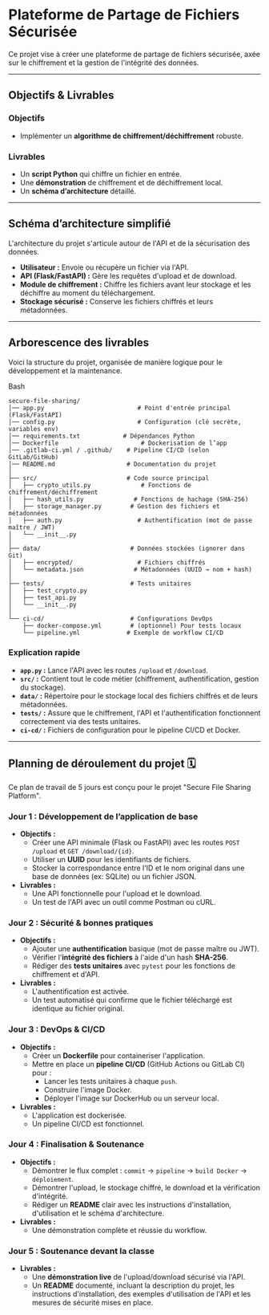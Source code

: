 # Plateforme de Partage de Fichiers Sécurisée 



Ce projet vise à créer une plateforme de partage de fichiers sécurisée, axée sur le chiffrement et la gestion de l'intégrité des données.

------



## Objectifs & Livrables

### Objectifs

- Implémenter un **algorithme de chiffrement/déchiffrement** robuste.



### Livrables

- Un **script Python** qui chiffre un fichier en entrée.
- Une **démonstration** de chiffrement et de déchiffrement local.
- Un **schéma d’architecture** détaillé.

------



## Schéma d’architecture simplifié

L'architecture du projet s'articule autour de l'API et de la sécurisation des données.

- **Utilisateur :** Envoie ou récupère un fichier via l'API.
- **API (Flask/FastAPI) :** Gère les requêtes d'upload et de download.
- **Module de chiffrement :** Chiffre les fichiers avant leur stockage et les déchiffre au moment du téléchargement.
- **Stockage sécurisé :** Conserve les fichiers chiffrés et leurs métadonnées.

------



## Arborescence des livrables

Voici la structure du projet, organisée de manière logique pour le développement et la maintenance.

Bash

```
secure-file-sharing/
│── app.py                   		# Point d'entrée principal (Flask/FastAPI)
│── config.py                 		# Configuration (clé secrète, variables env)
│── requirements.txt    		# Dépendances Python
│── Dockerfile              		 # Dockerisation de l’app
│── .gitlab-ci.yml / .github/ 	 # Pipeline CI/CD (selon GitLab/GitHub)
│── README.md                  	 # Documentation du projet
│
├── src/                      	 # Code source principal
│   ├── crypto_utils.py   		     # Fonctions de chiffrement/déchiffrement
│   ├── hash_utils.py       	   # Fonctions de hachage (SHA-256)
│   ├── storage_manager.py   	  # Gestion des fichiers et métadonnées
│   ├── auth.py                		# Authentification (mot de passe maître / JWT)
│   └── __init__.py
│
├── data/                    	  # Données stockées (ignorer dans Git)
│   ├── encrypted/         		    # Fichiers chiffrés
│   └── metadata.json       	   # Métadonnées (UUID → nom + hash)
│
├── tests/                   	  # Tests unitaires
│   ├── test_crypto.py
│   ├── test_api.py
│   └── __init__.py
│
└── ci-cd/                   	  # Configurations DevOps
    ├── docker-compose.yml   	  # (optionnel) Pour tests locaux
    └── pipeline.yml          	 # Exemple de workflow CI/CD
```



### Explication rapide



- **`app.py` :** Lance l'API avec les routes `/upload` et `/download`.
- **`src/` :** Contient tout le code métier (chiffrement, authentification, gestion du stockage).
- **`data/` :** Répertoire pour le stockage local des fichiers chiffrés et de leurs métadonnées.
- **`tests/` :** Assure que le chiffrement, l'API et l'authentification fonctionnent correctement via des tests unitaires.
- **`ci-cd/` :** Fichiers de configuration pour le pipeline CI/CD et Docker.

------



## Planning de déroulement du projet 🗓️

Ce plan de travail de 5 jours est conçu pour le projet "Secure File Sharing Platform".



### **Jour 1 : Développement de l’application de base**

- **Objectifs :**
  - Créer une API minimale (Flask ou FastAPI) avec les routes `POST /upload` et `GET /download/{id}`.
  - Utiliser un **UUID** pour les identifiants de fichiers.
  - Stocker la correspondance entre l'ID et le nom original dans une base de données (ex: SQLite) ou un fichier JSON.
- **Livrables :**
  - Une API fonctionnelle pour l'upload et le download.
  - Un test de l'API avec un outil comme Postman ou cURL.



### **Jour 2 : Sécurité & bonnes pratiques**

- **Objectifs :**
  - Ajouter une **authentification** basique (mot de passe maître ou JWT).
  - Vérifier l'**intégrité des fichiers** à l'aide d'un hash **SHA-256**.
  - Rédiger des **tests unitaires** avec `pytest` pour les fonctions de chiffrement et d'API.
- **Livrables :**
  - L'authentification est activée.
  - Un test automatisé qui confirme que le fichier téléchargé est identique au fichier original.



### **Jour 3 : DevOps & CI/CD**

- **Objectifs :**
  - Créer un **Dockerfile** pour containeriser l'application.
  - Mettre en place un **pipeline CI/CD** (GitHub Actions ou GitLab CI) pour :
    - Lancer les tests unitaires à chaque `push`.
    - Construire l'image Docker.
    - Déployer l'image sur DockerHub ou un serveur local.
- **Livrables :**
  - L'application est dockerisée.
  - Un pipeline CI/CD est fonctionnel.



### **Jour 4 : Finalisation & Soutenance**

- **Objectifs :**
  - Démontrer le flux complet : `commit` → `pipeline` → `build Docker` → `déploiement`.
  - Démontrer l'upload, le stockage chiffré, le download et la vérification d'intégrité.
  - Rédiger un **README** clair avec les instructions d'installation, d'utilisation et le schéma d'architecture.
- **Livrables :**
  - Une démonstration complète et réussie du workflow.



### **Jour 5 : Soutenance devant la classe**

- **Livrables :**
  - Une **démonstration live** de l'upload/download sécurisé via l'API.
  - Un **README** documenté, incluant la description du projet, les instructions d'installation, des exemples d'utilisation de l'API et les mesures de sécurité mises en place.
